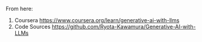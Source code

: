 
From here:
1. Coursera https://www.coursera.org/learn/generative-ai-with-llms 
2. Code Sources https://github.com/Ryota-Kawamura/Generative-AI-with-LLMs 

